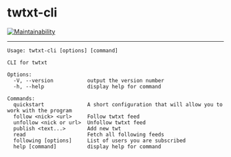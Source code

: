 # twtxt-cli

[![Maintainability](https://api.codeclimate.com/v1/badges/b11888f40b1ce3623fac/maintainability)](https://codeclimate.com/github/batyshkaLenin/twtxt-cli/maintainability) 

---

```
Usage: twtxt-cli [options] [command]

CLI for twtxt

Options:
  -V, --version           output the version number
  -h, --help              display help for command

Commands:
  quickstart              A short configuration that will allow you to work with the program
  follow <nick> <url>     Follow twtxt feed
  unfollow <nick or url>  Unfollow twtxt feed
  publish <text...>       Add new twt
  read                    Fetch all following feeds
  following [options]     List of users you are subscribed
  help [command]          display help for command
```
